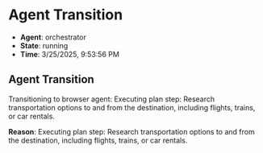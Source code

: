 # Agent Transition

- **Agent**: orchestrator
- **State**: running
- **Time**: 3/25/2025, 9:53:56 PM

## Agent Transition

Transitioning to browser agent: Executing plan step: Research transportation options to and from the destination, including flights, trains, or car rentals.

**Reason**: Executing plan step: Research transportation options to and from the destination, including flights, trains, or car rentals.

